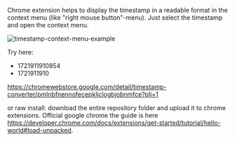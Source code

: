 Chrome extension helps to display the timestamp in a readable format in the context menu (like "right mouse button"-menu). Just select the timestamp and open the context menu.

![timestamp-context-menu-example](https://github.com/user-attachments/assets/88451265-eabc-4c21-b604-70e19a275f5d)


Try here:
* 1721911910854
* 1721911910

https://chromewebstore.google.com/detail/timestamp-converter/pmlnbfnennofecepkljclogbjobnmfce?pli=1

or raw install: download the entire repository folder and upload it to chrome extensions. Official google chrome the guide is here https://developer.chrome.com/docs/extensions/get-started/tutorial/hello-world#load-unpacked.
